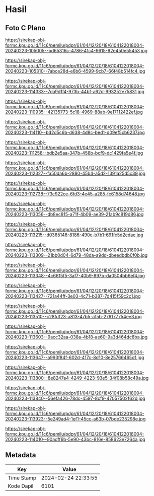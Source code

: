 # Hasil

## Foto C Plano

https://sirekap-obj-formc.kpu.go.id/11c6/pemilu/pdpr/61/04/12/20/18/6104122018004-20240223-105005--bd65316c-4786-41c4-9615-92e450e55453.jpg

https://sirekap-obj-formc.kpu.go.id/11c6/pemilu/pdpr/61/04/12/20/18/6104122018004-20240223-105310--7abce28d-e6b6-4599-9cb7-66f48b514fc4.jpg

https://sirekap-obj-formc.kpu.go.id/11c6/pemilu/pdpr/61/04/12/20/18/6104122018004-20240223-114333--7da9d1f4-973b-44bf-a62d-993252e75831.jpg

https://sirekap-obj-formc.kpu.go.id/11c6/pemilu/pdpr/61/04/12/20/18/6104122018004-20240223-110935--42135773-5c18-4969-88ab-9e17112422ef.jpg

https://sirekap-obj-formc.kpu.go.id/11c6/pemilu/pdpr/61/04/12/20/18/6104122018004-20240223-114110--bd2d5c6b-d638-4d8c-bed1-d09ef5cb6237.jpg

https://sirekap-obj-formc.kpu.go.id/11c6/pemilu/pdpr/61/04/12/20/18/6104122018004-20240223-111258--bdb2e5aa-347b-458b-bcf9-dc1429fa5e4f.jpg

https://sirekap-obj-formc.kpu.go.id/11c6/pemilu/pdpr/61/04/12/20/18/6104122018004-20240223-112327--fa50da6b-2880-45b4-a5d2-1391a25d5c39.jpg

https://sirekap-obj-formc.kpu.go.id/11c6/pemilu/pdpr/61/04/12/20/18/6104122018004-20240223-112738--73c922ce-6fd3-4e45-a285-fc6158d74648.jpg

https://sirekap-obj-formc.kpu.go.id/11c6/pemilu/pdpr/61/04/12/20/18/6104122018004-20240223-113056--db8ec815-a71f-4b09-ae39-21ab9c819d86.jpg

https://sirekap-obj-formc.kpu.go.id/11c6/pemilu/pdpr/61/04/12/20/18/6104122018004-20240223-113215--d0365146-8186-490c-b7b1-691fc5d2edae.jpg

https://sirekap-obj-formc.kpu.go.id/11c6/pemilu/pdpr/61/04/12/20/18/6104122018004-20240223-113309--21bb0d04-6d79-48da-a9dd-dbeedbdb0f0b.jpg

https://sirekap-obj-formc.kpu.go.id/11c6/pemilu/pdpr/61/04/12/20/18/6104122018004-20240223-113348--4c6615f5-3af7-40b9-897b-da0504bb6ef4.jpg

https://sirekap-obj-formc.kpu.go.id/11c6/pemilu/pdpr/61/04/12/20/18/6104122018004-20240223-113427--721a44ff-3e03-4c71-b387-7d415f59c2c1.jpg

https://sirekap-obj-formc.kpu.go.id/11c6/pemilu/pdpr/61/04/12/20/18/6104122018004-20240223-113510--c28fdf23-a813-47b5-a15b-276177754ee3.jpg

https://sirekap-obj-formc.kpu.go.id/11c6/pemilu/pdpr/61/04/12/20/18/6104122018004-20240223-113603--9acc32aa-038a-4b18-ae60-9a3d464dc8ba.jpg

https://sirekap-obj-formc.kpu.go.id/11c6/pemilu/pdpr/61/04/12/20/18/6104122018004-20240223-113647--a993f84f-602d-417c-8d10-8e25766465d1.jpg

https://sirekap-obj-formc.kpu.go.id/11c6/pemilu/pdpr/61/04/12/20/18/6104122018004-20240223-113800--8e8247a4-4249-4223-93e5-34f08b58c49a.jpg

https://sirekap-obj-formc.kpu.go.id/11c6/pemilu/pdpr/61/04/12/20/18/6104122018004-20240223-113840--56efa426-78dc-4597-8cf9-47057502f62d.jpg

https://sirekap-obj-formc.kpu.go.id/11c6/pemilu/pdpr/61/04/12/20/18/6104122018004-20240223-113923--5e249ad4-1ef1-45cc-a63b-07bde235298e.jpg

https://sirekap-obj-formc.kpu.go.id/11c6/pemilu/pdpr/61/04/12/20/18/6104122018004-20240223-114010--90adff6b-5e90-43bc-816e-858623e7264a.jpg


## Metadata

| Key        | Value               |
| ---------- | ------------------- |
| Time Stamp | 2024-02-24 22:33:55 |
| Kode Dapil | 6101                |



